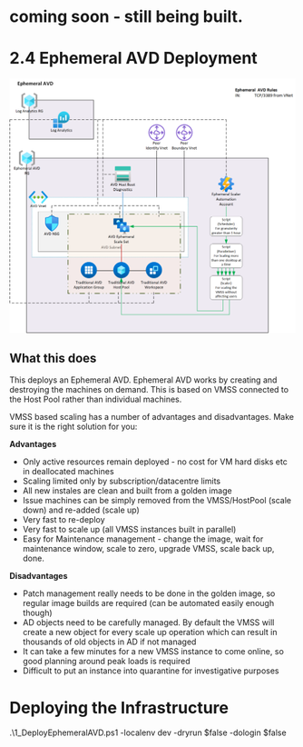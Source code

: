 # coming soon - still being built.

# 2.4 Ephemeral AVD Deployment

![Infrastructure for Ephemeral AVD](../Diagrams/2_4_EphemeralAVD.png)

## What this does

This deploys an Ephemeral AVD.  Ephemeral AVD works by creating and destroying the machines on demand.  This is based on VMSS connected to the Host Pool rather than individual machines.

VMSS based scaling has a number of advantages and disadvantages.  Make sure it is the right solution for you:

**Advantages**
- Only active resources remain deployed - no cost for VM hard disks etc in deallocated machines
- Scaling limited only by subscription/datacentre limits
- All new instales are clean and built from a golden image
- Issue machines can be simply removed from the VMSS/HostPool (scale down) and re-added (scale up)
- Very fast to re-deploy
- Very fast to scale up (all VMSS instances built in parallel)
- Easy for Maintenance management - change the image, wait for maintenance window, scale to zero, upgrade VMSS, scale back up, done.

**Disadvantages**
- Patch management really needs to be done in the golden image, so regular image builds are required (can be automated easily enough though)
- AD objects need to be carefully managed.  By default the VMSS will create a new object for every scale up operation which can result in thousands of old objects in AD if not managed
- It can take a few minutes for a new VMSS instance to come online, so good planning around peak loads is required
- Difficult to put an instance into quarantine for investigative purposes


# Deploying the Infrastructure

.\1_DeployEphemeralAVD.ps1 -localenv dev -dryrun $false -dologin $false
